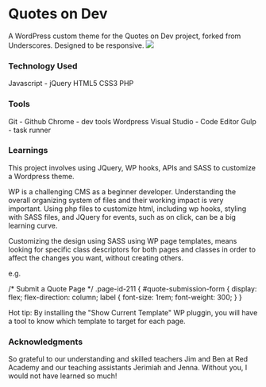 # Quotes on Dev

A WordPress custom theme for the Quotes on Dev project, forked from Underscores. Designed to be responsive.
<img src=" <?php echo get_template_directory_uri() . '/assets/images/qod-logo.svg'; ?>" >

### Technology Used

Javascript - jQuery
HTML5
CSS3
PHP


### Tools

Git - Github
Chrome - dev tools
Wordpress
Visual Studio - Code Editor
Gulp - task runner


### Learnings

This project involves using JQuery, WP hooks, APIs and SASS to customize a Wordpress theme.

WP is a challenging CMS as a beginner developer. Understanding the overall organizing system of files and their working impact is very important. Using php files to customize html, including wp hooks, styling with SASS files, and JQuery for events, such as on click, can be a big learning curve.

Customizing the design using SASS using WP page templates, means looking for specific class descriptors for both pages and classes in order to affect the changes you want, without creating others. 

e.g.

/* Submit a Quote Page */
.page-id-211 {
  #quote-submission-form {
    display: flex;
    flex-direction: column;
    label {
      font-size: 1rem;
      font-weight: 300;
    }
  }

Hot tip: By installing the "Show Current Template" WP pluggin, you will have a tool to know which template to target for each page.

### Acknowledgments

So grateful to our understanding and skilled teachers Jim and Ben at Red Academy and our teaching assistants Jerimiah and Jenna. Without you, I would not have learned so much!
